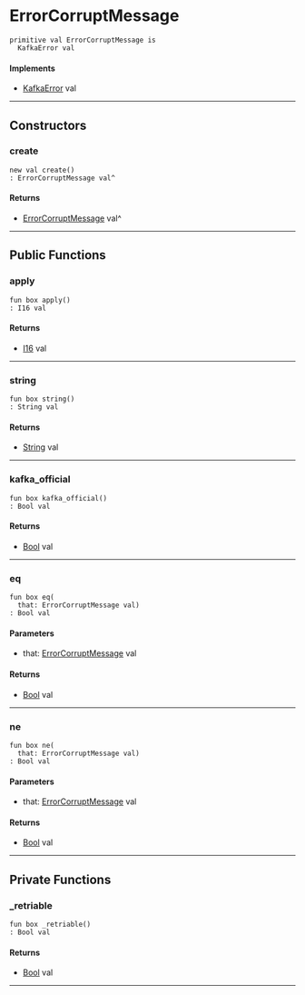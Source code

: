 # ErrorCorruptMessage

```pony
primitive val ErrorCorruptMessage is
  KafkaError val
```

#### Implements

* [KafkaError](pony-kafka-KafkaError) val

---

## Constructors

### create

```pony
new val create()
: ErrorCorruptMessage val^
```

#### Returns

* [ErrorCorruptMessage](pony-kafka-ErrorCorruptMessage) val^

---

## Public Functions

### apply

```pony
fun box apply()
: I16 val
```

#### Returns

* [I16](builtin-I16) val

---

### string

```pony
fun box string()
: String val
```

#### Returns

* [String](builtin-String) val

---

### kafka_official

```pony
fun box kafka_official()
: Bool val
```

#### Returns

* [Bool](builtin-Bool) val

---

### eq

```pony
fun box eq(
  that: ErrorCorruptMessage val)
: Bool val
```
#### Parameters

*   that: [ErrorCorruptMessage](pony-kafka-ErrorCorruptMessage) val

#### Returns

* [Bool](builtin-Bool) val

---

### ne

```pony
fun box ne(
  that: ErrorCorruptMessage val)
: Bool val
```
#### Parameters

*   that: [ErrorCorruptMessage](pony-kafka-ErrorCorruptMessage) val

#### Returns

* [Bool](builtin-Bool) val

---

## Private Functions

### _retriable

```pony
fun box _retriable()
: Bool val
```

#### Returns

* [Bool](builtin-Bool) val

---


